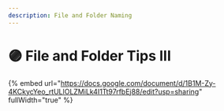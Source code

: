 ```yaml
---
description: File and Folder Naming
---
```


# 🟣 File and Folder Tips III



{% embed url="https://docs.google.com/document/d/1B1M-Zy-4KCkycYeo_rtULlOLZMiLk4I1Tt97rfbEj88/edit?usp=sharing" fullWidth="true" %}

